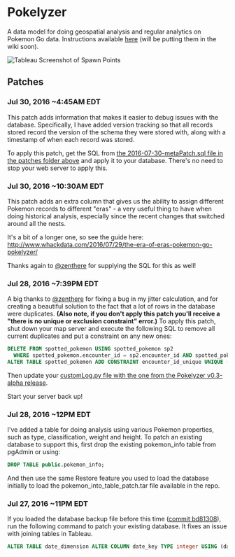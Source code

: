 # Pokelyzer

A data model for doing geospatial analysis and regular analytics on Pokemon Go data. Instructions available [here](http://www.whackdata.com/2016/07/26/instructions-analyzing-pokemon-go-data/) (will be putting them in the wiki soon).

![Tableau Screenshot of Spawn Points](http://i.imgur.com/xRY8bLn.png)

## Patches

### Jul 30, 2016 ~4:45AM EDT

This patch adds information that makes it easier to debug issues with the database. Specifically, I have added version tracking so that all records stored record the version of the schema they were stored with, along with a timestamp of when each record was stored.

To apply this patch, get the SQL from [the 2016-07-30-metaPatch.sql file in the patches folder above]() and apply it to your database. There's no need to stop your web server to apply this.

### Jul 30, 2016 ~10:30AM EDT

This patch adds an extra column that gives us the ability to assign different Pokemon records to different "eras" - a very useful thing to have when doing historical analysis, especially since the recent changes that switched around all the nests.

It's a bit of a longer one, so see the guide here: <http://www.whackdata.com/2016/07/29/the-era-of-eras-pokemon-go-pokelyzer/>

Thanks again to [@zenthere](https://twitter.com/zenthere) for supplying the SQL for this as well!

### Jul 28, 2016 ~7:39PM EDT

A big thanks to [@zenthere](https://twitter.com/zenthere) for fixing a bug in my jitter calculation, and for creating a beautiful solution to the fact that a lot of rows in the database were duplicates. **(Also note, if you don't apply this patch you'll receive a "there is no unique or exclusion constraint" error.)** To apply this patch, shut down your map server and execute the following SQL to remove all current duplicates and put a constraint on any new ones:

```sql
DELETE FROM spotted_pokemon USING spotted_pokemon sp2
  WHERE spotted_pokemon.encounter_id = sp2.encounter_id AND spotted_pokemon.id > sp2.id;
ALTER TABLE spotted_pokemon ADD CONSTRAINT encounter_id_unique UNIQUE (encounter_id);
```

Then update your [customLog.py file with the one from the Pokelyzer v0.3-alpha release](https://github.com/Brideau/pokelyzer/blob/v0.3-alpha/sample_customLog.py).

Start your server back up!

### Jul 28, 2016 ~12PM EDT

I've added a table for doing analysis using various Pokemon properties, such as type, classification, weight and height. To patch an existing database to support this, first drop the existing pokemon_info table from pgAdmin or using:

```sql
DROP TABLE public.pokemon_info;
```

And then use the same Restore feature you used to load the database initially to load the pokemon_into_table_patch.tar file available in the repo.

### Jul 27, 2016 ~11PM EDT

If you loaded the database backup file before this time ([commit bd81308](https://github.com/Brideau/pokelyzer/commit/bd813085e0ce5518ae55e33dcc87241b710fb215)), run the following command to patch your existing database. It fixes an issue with joining tables in Tableau.

```sql
ALTER TABLE date_dimension ALTER COLUMN date_key TYPE integer USING (date_key::integer);
```
